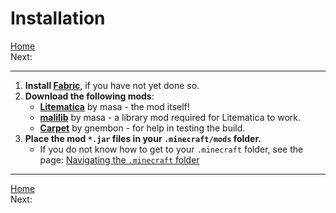 # Installation

[Home](../home.md)\
Next: []()

---

1. **Install [Fabric](https://fabricmc.net/use/installer/)**, if you have not yet done  so.
2. **Download the following mods**:
   - **[Litematica](https://www.curseforge.com/minecraft/mc-mods/litematica/files)** by masa - the mod itself!
   - **[malilib](https://www.curseforge.com/minecraft/mc-mods/malilib/files)** by masa - a library mod required for Litematica to work.
   - **[Carpet](https://modrinth.com/mod/carpet)** by gnembon - for help in testing the build.
3. **Place the mod `*.jar` files in your `.minecraft/mods` folder.**
   - If you do not know how to get to your `.minecraft` folder, see the page: [Navigating the `.minecraft` folder](../auxiliary/navigating_minecraft_directory.md)

---

[Home](../home.md)\
Next: []()